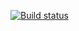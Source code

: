 [![Build status](https://ci.appveyor.com/api/projects/status/j1qygtukyv2rewr0?svg=true)](https://ci.appveyor.com/project/Varek1807/apitesting)
